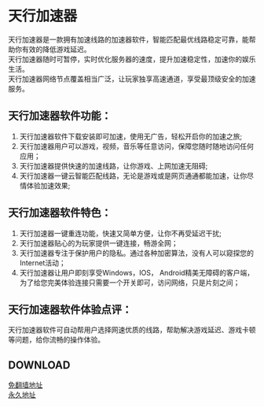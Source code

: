 # 天行加速器

天行加速器是一款拥有加速线路的加速器软件，智能匹配最优线路稳定可靠，能帮助你有效的降低游戏延迟。  
天行加速器随时可暂停，实时优化服务器的速度，提升加速稳定性，加速你的娱乐生活。  
天行加速器网络节点覆盖相当广泛，让玩家独享高速通道，享受最顶级安全的加速服务。

## 天行加速器软件功能：
1. 天行加速器软件下载安装即可加速，使用无广告，轻松开启你的加速之旅;
2. 天行加速器用户可以游戏，视频，音乐等任意访问，保障您随时随地访问任何应用；
3. 天行加速器提供快速的加速线路，让你游戏、上网加速无阻碍;
4. 天行加速器一键云智能匹配线路，无论是游戏或是网页通通都能加速，让你尽情体验加速效果;
 

## 天行加速器软件特色：
1. 天行加速器一键重连功能，快速又简单方便，让你不再受延迟干扰;
2. 天行加速器贴心的为玩家提供一键连接，畅游全网；
3. 天行加速器专注于保护用户的隐私。通过各种加密算法，没有人可以窥探您的Internet活动；
4. 天行加速器让用户即刻享受Windows，IOS， Android精美无障碍的客户端，为了给您完美体验连接只需要一个开关即可，访问网络，只是片刻之间；
 

## 天行加速器软件体验点评：
天行加速器软件可自动帮用户选择网速优质的线路，帮助解决游戏延迟、游戏卡顿等问题，给你流畅的操作体验。

## DOWNLOAD
[免翻墙地址](https://lightyearapp.live/?invite_code=JJq7YD6qo4B)  
[永久地址](https://lightyearvpn.com/?invite_code=JJq7YD6qo4B)

